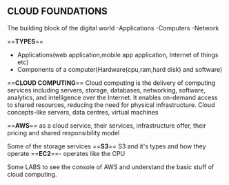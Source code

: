## CLOUD FOUNDATIONS


 
The building block of the digital world 
-Applications
-Computers
-Network 

==**TYPES**==
- Applications(web application,mobile app application, Internet of things etc)
- Components of a computer(Hardware(cpu,ram,hard disk) and software)

==**CLOUD COMPUTING**==
Cloud computing is the delivery of computing services including servers, storage, databases, networking, software, analytics, and intelligence over the Internet. It enables on-demand access to shared resources, reducing the need for physical infrastructure.
Cloud concepts-like servers, data centres, virtual machines


==**AWS**== as a cloud service, their services, infrastructure offer, their pricing and shared responsibility model

Some of the storage services
==**S3**== S3 and it's types and how they operate
==**EC2**==- operates like the CPU 

Some LABS to see the console of AWS and understand the basic stuff of cloud computing. 
